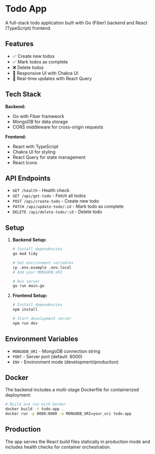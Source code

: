 # Todo App

A full-stack todo application built with Go (Fiber) backend and React (TypeScript) frontend.

## Features

- ✅ Create new todos
- ✅ Mark todos as complete
- ❌ Delete todos
- 📱 Responsive UI with Chakra UI
- 🔄 Real-time updates with React Query

## Tech Stack

**Backend:**
- Go with Fiber framework
- MongoDB for data storage
- CORS middleware for cross-origin requests

**Frontend:**
- React with TypeScript
- Chakra UI for styling
- React Query for state management
- React Icons

## API Endpoints

- `GET /health` - Health check
- `GET /api/get-todo` - Fetch all todos
- `POST /api/create-todo` - Create new todo
- `PATCH /api/update-todo/:id` - Mark todo as complete
- `DELETE /api/delete-todo/:id` - Delete todo

## Setup

1. **Backend Setup:**
   ```bash
   # Install dependencies
   go mod tidy
   
   # Set environment variables
   cp .env.example .env.local
   # Add your MONGODB_URI
   
   # Run server
   go run main.go
   ```

2. **Frontend Setup:**
   ```bash
   # Install dependencies
   npm install
   
   # Start development server
   npm run dev
   ```

## Environment Variables

- `MONGODB_URI` - MongoDB connection string
- `PORT` - Server port (default: 8000)
- `ENV` - Environment mode (development/production)

## Docker

The backend includes a multi-stage Dockerfile for containerized deployment:

```bash
# Build and run with Docker
docker build -t todo-app .
docker run -p 8080:8080 -e MONGODB_URI=your_uri todo-app
```

## Production

The app serves the React build files statically in production mode and includes health checks for container orchestration.